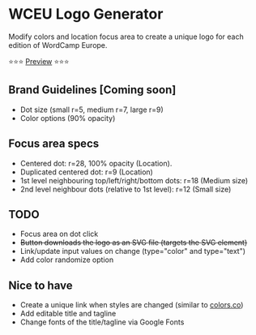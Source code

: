 # WCEU Logo Generator

Modify colors and location focus area to create a unique logo for each edition of WordCamp Europe.

⭐️⭐️⭐️ [Preview](https://lucijanblagonic.github.io/wceu-logo-generator/) ⭐️⭐️⭐️

## Brand Guidelines [Coming soon]

* Dot size (small r=5, medium r=7, large r=9)
* Color options (90% opacity)

## Focus area specs

* Centered dot: r=28, 100% opacity (Location).
* Duplicated centered dot: r=9 (Location)
* 1st level neighbouring top/left/right/bottom dots: r=18 (Medium size)
* 2nd level neighbour dots (relative to 1st level): r=12 (Small size)

## TODO

* Focus area on dot click
* ~~Button downloads the logo as an SVG file (targets the SVG element)~~
* Link/update input values on change (type="color" and type="text")
* Add color randomize option

## Nice to have

* Create a unique link when styles are changed (similar to [colors.co](https://coolors.co/d7dedc-cfcfcd-9a879d-7a3b69-563440))
* Add editable title and tagline
* Change fonts of the title/tagline via Google Fonts
